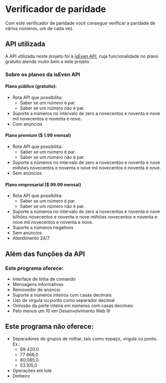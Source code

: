 # Verificador de paridade

Com este verificador de paridade você consegue verificar a paridade de vários números, um de cada vez.

## API utilizada

A API utilizada neste projeto foi a [isEven API](https://isevenapi.xyz/), cuja funcionalidade no plano gratuito atende muito bem a este projeto.

### Sobre os planos da isEven API

#### Plano público (gratuito):

- Rota API que possibilita:
    - Saber se um número é par.
    - Saber se um número não é par.
- Suporte a números no intervalo de zero a novecentos e noventa e nove mil novecentos e noventa e nove. 
- Com anúncios

#### Plano premium ($ 1.99 mensal)

- Rota API que possibilita:
    - Saber se um número é par.
    - Saber se um número não é par.
- Suporte a números no intervalo de zero a novecentos e noventa e nove milhões novecentos e noventa e nove mil novecentos e noventa e nove. 
- Sem anúncios

#### Plano empresarial ($ 99.99 mensal)

- Rota API que possibilita:
    - Saber se um número é par.
    - Saber se um número não é par.
- Suporte a números no intervalo de zero a novecentos e noventa e nove bilhões novecentos e noventa e nove milhões novecentos e noventa e nove mil novecentos e noventa e nove. 
- Suporte a números negativos
- Sem anúncios
- Atendimento 24/7

## Além das funções da API

### Este programa oferece:

- Interface de linha de comando
- Mensagens informativas
- Removedor de anúncio
- Suporte a números inteiros com casas decimais
- Uso de vírgula ou ponto como separador decimal
- Omissão da parte inteira em números com casas decimais
- Pelo menos um 10 em Desenvolvimento Web III

## Este programa não oferece:

- Separadores de grupos de milhar, tais como espaço, vírgula ou ponto. Ex.:
    - 69 420.0
    - 77 666,0
    - 80,085.0
    - 53.105,0
- Operações em lote
- Dinheiro
